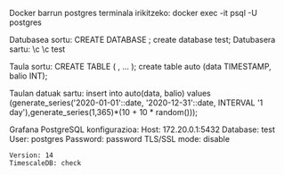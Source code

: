 Docker barrun postgres terminala irikitzeko:
    docker exec -it <dockerID> psql -U postgres

Datubasea sortu:
    CREATE DATABASE <izena>;
    create database test;
Datubasera sartu:
    \c <datubase izena>
    \c test

Taula sortu:
    CREATE TABLE <izena> (<zutabe-izena> <datu-mota>, ... );
    create table auto (data TIMESTAMP, balio INT);

Taulan datuak sartu:
    insert into  auto(data, balio) values (generate_series('2020-01-01'::date, '2020-12-31'::date, INTERVAL '1 day'),generate_series(1,365)*(10 + 10 * random()));


Grafana PostgreSQL konfigurazioa:
    Host: 172.20.0.1:5432
    Database: test
    User: postgres
    Password: password
    TLS/SSL mode: disable

    Version: 14
    TimescaleDB: check